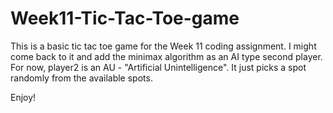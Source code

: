 # Week11-Tic-Tac-Toe-game

This is a basic tic tac toe game for the Week 11 coding assignment. I might come back to it and add the minimax algorithm as an AI type second player.
For now, player2 is an AU - "Artificial Unintelligence". It just picks a spot randomly from the available spots.

Enjoy!
